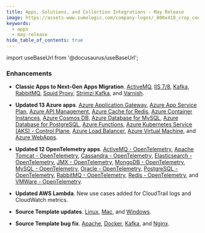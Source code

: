 ```yaml
---
title: Apps, Solutions, and Collection Integrations - May Release 
image: https://assets-www.sumologic.com/company-logos/_800x418_crop_center-center_82_none/SumoLogic_Preview_600x600.jpg?mtime=1617040082
keywords:
  - apps
  - may-release
hide_table_of_contents: true    
---
```


import useBaseUrl from '@docusaurus/useBaseUrl';

### Enhancements

- **Classic Apps to Next-Gen Apps Migration**. [ActiveMQ](/docs/integrations/containers-orchestration/activemq/), [IIS 7/8](/docs/integrations/microsoft-azure/iis-7/), [Kafka](/docs/integrations/containers-orchestration/kafka/), [RabbitMQ](/docs/integrations/containers-orchestration/rabbitmq/), [Squid Proxy](/docs/integrations/web-servers/squid-proxy/), [Strimzi Kafka](/docs/integrations/containers-orchestration/strimzi-kafka/), and [Varnish](/docs/integrations/web-servers/varnish/).

- **Updated 13 Azure apps**. [Azure Application Gateway](/docs/integrations/microsoft-azure/azure-application-gateway/), [Azure App Service Plan](/docs/integrations/microsoft-azure/azure-app-service-plan/), [Azure API Management](/docs/integrations/microsoft-azure/azure-api-management/), [Azure Cache for Redis](/docs/integrations/microsoft-azure/azure-cache-for-redis/), [Azure Container Instances](/docs/integrations/microsoft-azure/azure-container-instances/), [Azure Cosmos DB](/docs/integrations/microsoft-azure/azure-cosmos-db/), [Azure Database for MySQL](/docs/integrations/microsoft-azure/azure-database-for-mysql/), [Azure Database for PostgreSQL](/docs/integrations/microsoft-azure/azure-database-for-postgresql/), [Azure Functions](/docs/integrations/microsoft-azure/azure-functions/), [Azure Kubernetes Service (AKS) - Control Plane](/docs/integrations/microsoft-azure/kubernetes/), [Azure Load Balancer](/docs/integrations/microsoft-azure/azure-load-balancer/), [Azure Virtual Machine](/docs/integrations/microsoft-azure/azure-virtual-machine/), and [Azure WebApps](/docs/integrations/microsoft-azure/web-apps/).

- **Updated 12 OpenTelemetry apps**. [ActiveMQ - OpenTelemetry](/docs/integrations/containers-orchestration/opentelemetry/activemq-opentelemetry/), [Apache Tomcat - OpenTelemetry](/docs/integrations/web-servers/opentelemetry/apache-tomcat-opentelemetry/), [Cassandra - OpenTelemetry](/docs/integrations/databases/opentelemetry/cassandra-opentelemetry/), [Elasticsearch - OpenTelemetry](/docs/integrations/databases/opentelemetry/elasticsearch-opentelemetry/), [JMX - OpenTelemetry](/docs/integrations/app-development/opentelemetry/jmx-opentelemetry/), [MongoDB - OpenTelemetry](/docs/integrations/databases/opentelemetry/mongodb-opentelemetry/), [MySQL - OpenTelemetry](/docs/integrations/databases/opentelemetry/mysql-opentelemetry/), [Oracle - OpenTelemetry](/docs/integrations/databases/opentelemetry/oracle-opentelemetry/), [PostgreSQL - OpenTelemetry](/docs/integrations/databases/opentelemetry/postgresql-opentelemetry/), [RabbitMQ - OpenTelemetry](/docs/integrations/containers-orchestration/opentelemetry/rabbitmq-opentelemetry/), [Redis - OpenTelemetry](/docs/integrations/databases/opentelemetry/redis-opentelemetry/), and [VMWare - OpenTelemetry](/docs/integrations/containers-orchestration/opentelemetry/vmware-opentelemetry/).

- **Updated AWS Lambda**. New use cases added for CloudTrail logs and CloudWatch metrics.

- **Source Template updates**. [Linux](/docs/send-data/opentelemetry-collector/remote-management/source-templates/linux/), [Mac](/docs/send-data/opentelemetry-collector/remote-management/source-templates/mac/), and [Windows](/docs/send-data/opentelemetry-collector/remote-management/source-templates/windows/).

- **Source Template bug fix**. [Apache](/docs/send-data/opentelemetry-collector/remote-management/source-templates/apache/), [Docker](/docs/send-data/opentelemetry-collector/remote-management/source-templates/docker/), [Kafka](/docs/send-data/opentelemetry-collector/remote-management/source-templates/kafka/), and [Nginx](/docs/send-data/opentelemetry-collector/remote-management/source-templates/nginx/).